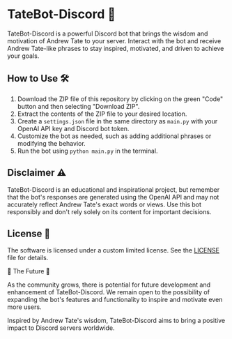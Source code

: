 # TateBot-Discord 🚀

TateBot-Discord is a powerful Discord bot that brings the wisdom and motivation of Andrew Tate to your server. Interact with the bot and receive Andrew Tate-like phrases to stay inspired, motivated, and driven to achieve your goals.

## How to Use 🛠️

1. Download the ZIP file of this repository by clicking on the green "Code" button and then selecting "Download ZIP".
2. Extract the contents of the ZIP file to your desired location.
3. Create a `settings.json` file in the same directory as `main.py` with your OpenAI API key and Discord bot token.
4. Customize the bot as needed, such as adding additional phrases or modifying the behavior.
5. Run the bot using `python main.py` in the terminal.

## Disclaimer ⚠️

TateBot-Discord is an educational and inspirational project, but remember that the bot's responses are generated using the OpenAI API and may not accurately reflect Andrew Tate's exact words or views. Use this bot responsibly and don't rely solely on its content for important decisions.

## License 📜

The software is licensed under a custom limited license. See the [LICENSE](LICENSE) file for details.

🔮 The Future 🚀

As the community grows, there is potential for future development and enhancement of TateBot-Discord. We remain open to the possibility of expanding the bot's features and functionality to inspire and motivate even more users.

Inspired by Andrew Tate's wisdom, TateBot-Discord aims to bring a positive impact to Discord servers worldwide.
